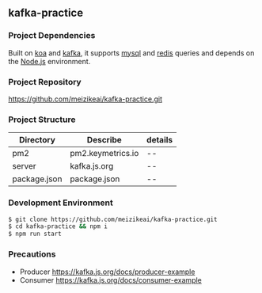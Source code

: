## kafka-practice

### Project Dependencies

Built on [koa](https://koajs.com) and [kafka](https://kafka.js.org), it supports [mysql](https://www.npmjs.com/package/mysql) and [redis](https://www.npmjs.com/package/redis) queries and depends on the [Node.js](https://nodejs.org) environment.

### Project Repository

https://github.com/meizikeai/kafka-practice.git

### Project Structure

| Directory    | Describe          | details |
| ------------ | ----------------- | ------- |
| pm2          | pm2.keymetrics.io | --      |
| server       | kafka.js.org      | --      |
| package.json | package.json      | --      |

### Development Environment

```sh
$ git clone https://github.com/meizikeai/kafka-practice.git
$ cd kafka-practice && npm i
$ npm run start
```

### Precautions

+ Producer https://kafka.js.org/docs/producer-example
+ Consumer https://kafka.js.org/docs/consumer-example
